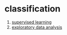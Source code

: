 # classification
1. [supervised learning](supervised-learning)
2. [exploratory data analysis](exploratory-data-analysis)
